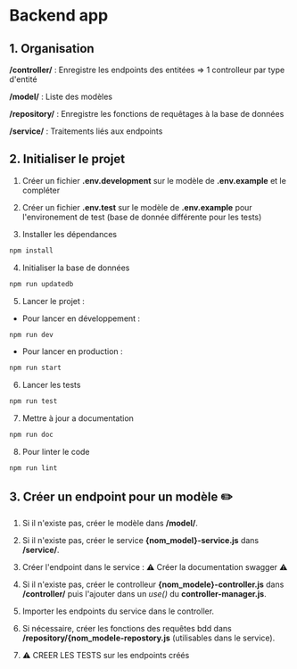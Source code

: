 # Backend app

## 1. Organisation
**/controller/** : Enregistre les endpoints des entitées => 1 controlleur par type d'entité

**/model/** : Liste des modèles

**/repository/** : Enregistre les fonctions de requêtages à la base de données

**/service/** : Traitements liés aux endpoints


## 2. Initialiser le projet

1. Créer un fichier **.env.development** sur le modèle de **.env.example** et le compléter


2. Créer un fichier **.env.test** sur le modèle de **.env.example** pour l'environement de test (base de donnée différente pour les tests)


3. Installer les dépendances
```bash
npm install
```

4. Initialiser la base de données

```bash
npm run updatedb
```

5. Lancer le projet :

- Pour lancer en développement :
```bash
npm run dev
```
- Pour lancer en production :
```bash
npm run start
```

6. Lancer les tests
```bash
npm run test
```

7. Mettre à jour a documentation
```bash
npm run doc
```

8. Pour linter le code
```bash
npm run lint
```

## 3. Créer un endpoint pour un modèle ✏️
1. Si il n'existe pas, créer le modèle dans **/model/**.


2. Si il n'existe pas, créer le service **{nom_model}-service.js** dans **/service/**.


3. Créer l'endpoint dans le service : ⚠️ Créer la documentation swagger ⚠️


4. Si il n'existe pas, créer le controlleur **{nom_modele}-controller.js** dans **/controller/**
puis l'ajouter dans un _use()_ du **controller-manager.js**.


5. Importer les endpoints du service dans le controller.


6. Si nécessaire, créer les fonctions des requêtes bdd dans **/repository/{nom_modele-repostory.js**
   (utilisables dans le service).


7. ⚠️ CREER LES TESTS sur les endpoints créés

